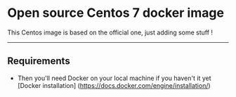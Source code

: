 # Open source Centos 7 docker image

This Centos image is based on the official one, just adding some stuff !

---

## Requirements

- Then you'll need Docker on your local machine if you haven't it yet [Docker installation] (https://docs.docker.com/engine/installation/)

